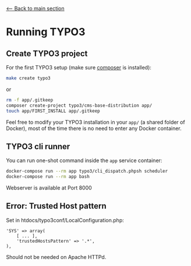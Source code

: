[<-- Back to main section](../README.md)

# Running TYPO3

## Create TYPO3 project

For the first TYPO3 setup (make sure [composer](https://getcomposer.org/) is installed):

```bash
make create typo3
```

or

```bash
rm -f app/.gitkeep
composer create-project typo3/cms-base-distribution app/
touch app/FIRST_INSTALL app/.gitkeep
```

Feel free to modify your TYPO3 installation in your `app/` (a shared folder of Docker),
most of the time there is no need to enter any Docker container.


## TYPO3 cli runner

You can run one-shot command inside the `app` service container:

```bash
docker-compose run --rm app typo3/cli_dispatch.phpsh scheduler
docker-compose run --rm app bash
```

Webserver is available at Port 8000


## Error: Trusted Host pattern

Set in htdocs/typo3conf/LocalConfiguration.php:

    'SYS' => array(
        [ ... ],
        'trustedHostsPattern' => '.*',
    ),

Should not be needed on Apache HTTPd.
